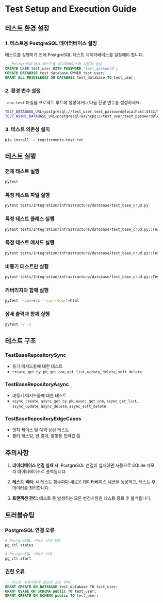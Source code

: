# Test Setup and Execution Guide

## 테스트 환경 설정

### 1. 테스트용 PostgreSQL 데이터베이스 설정

테스트를 실행하기 전에 PostgreSQL 테스트 데이터베이스를 설정해야 합니다.

```sql
-- PostgreSQL에서 테스트용 데이터베이스와 사용자 생성
CREATE USER test_user WITH PASSWORD 'test_password';
CREATE DATABASE test_database OWNER test_user;
GRANT ALL PRIVILEGES ON DATABASE test_database TO test_user;
```

### 2. 환경 변수 설정

`.env.test` 파일을 프로젝트 루트에 생성하거나 다음 환경 변수를 설정하세요:

```bash
TEST_DATABASE_URL=postgresql://test_user:test_password@localhost:5432/test_database
TEST_ASYNC_DATABASE_URL=postgresql+asyncpg://test_user:test_password@localhost:5432/test_database
```

### 3. 테스트 의존성 설치

```bash
pip install -r requirements-test.txt
```

## 테스트 실행

### 전체 테스트 실행
```bash
pytest
```

### 특정 테스트 파일 실행
```bash
pytest tests/Integration/infrastructure/database/test_base_crud.py
```

### 특정 테스트 클래스 실행
```bash
pytest tests/Integration/infrastructure/database/test_base_crud.py::TestBaseRepositorySync
```

### 특정 테스트 메서드 실행
```bash
pytest tests/Integration/infrastructure/database/test_base_crud.py::TestBaseRepositorySync::test_create_user
```

### 비동기 테스트만 실행
```bash
pytest tests/Integration/infrastructure/database/test_base_crud.py::TestBaseRepositoryAsync
```

### 커버리지와 함께 실행
```bash
pytest --cov=src --cov-report=html
```

### 상세 출력과 함께 실행
```bash
pytest -v -s
```

## 테스트 구조

### TestBaseRepositorySync
- 동기 메서드들에 대한 테스트
- `create`, `get_by_pk`, `get_one`, `get_list`, `update`, `delete`, `soft_delete`

### TestBaseRepositoryAsync
- 비동기 메서드들에 대한 테스트
- `async_create`, `async_get_by_pk`, `async_get_one`, `async_get_list`, `async_update`, `async_delete`, `async_soft_delete`

### TestBaseRepositoryEdgeCases
- 엣지 케이스 및 예외 상황 테스트
- 필터 캐스팅, 빈 결과, 잘못된 입력값 등

## 주의사항

1. **데이터베이스 연결 실패 시**: PostgreSQL 연결이 실패하면 자동으로 SQLite 메모리 데이터베이스로 폴백됩니다.

2. **테스트 격리**: 각 테스트 함수마다 새로운 데이터베이스 세션을 생성하고, 테스트 후 데이터를 정리합니다.

3. **트랜잭션 관리**: 테스트 중 발생하는 모든 변경사항은 테스트 종료 후 롤백됩니다.

## 트러블슈팅

### PostgreSQL 연결 오류
```bash
# PostgreSQL 서비스 상태 확인
pg_ctl status

# PostgreSQL 서비스 시작
pg_ctl start
```

### 권한 오류
```sql
-- 테스트 사용자에게 필요한 권한 부여
GRANT CREATE ON DATABASE test_database TO test_user;
GRANT USAGE ON SCHEMA public TO test_user;
GRANT CREATE ON SCHEMA public TO test_user;
```
